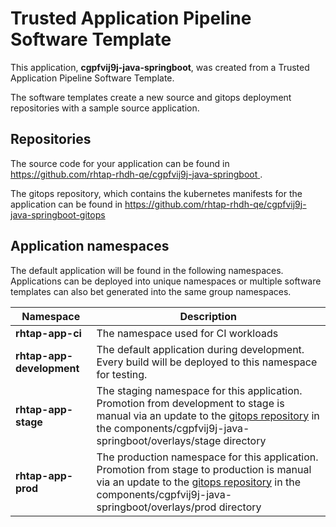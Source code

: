 # Trusted Application Pipeline Software Template

This application, **cgpfvij9j-java-springboot**, was created from a Trusted Application Pipeline Software Template.

The software templates create a new source and gitops deployment repositories with a sample source application. 

## Repositories

The source code for your application can be found in [https://github.com/rhtap-rhdh-qe/cgpfvij9j-java-springboot ](https://github.com/rhtap-rhdh-qe/cgpfvij9j-java-springboot ).
 
The gitops repository, which contains the kubernetes manifests for the application can be found in 
[https://github.com/rhtap-rhdh-qe/cgpfvij9j-java-springboot-gitops ](https://github.com/rhtap-rhdh-qe/cgpfvij9j-java-springboot-gitops ) 

## Application namespaces 

The default application will be found in the following namespaces. Applications can be deployed into unique namespaces or multiple software templates can also bet generated into the same group namespaces.  

|  Namespace   |  Description   |  
| -------- | -------- |
| **rhtap-app-ci** | The namespace used for CI workloads |
| **rhtap-app-development** | The default application during development. Every build will be deployed to this namespace for testing. |
| **rhtap-app-stage** | The staging namespace for this application. Promotion from development to stage is manual via an update to the [gitops repository](https://github.com/rhtap-rhdh-qe/cgpfvij9j-java-springboot-gitops ) in the components/cgpfvij9j-java-springboot/overlays/stage directory |
| **rhtap-app-prod** | The production namespace for this application. Promotion from stage to production is manual via an update to the [gitops repository](https://github.com/rhtap-rhdh-qe/cgpfvij9j-java-springboot-gitops ) in the components/cgpfvij9j-java-springboot/overlays/prod directory |